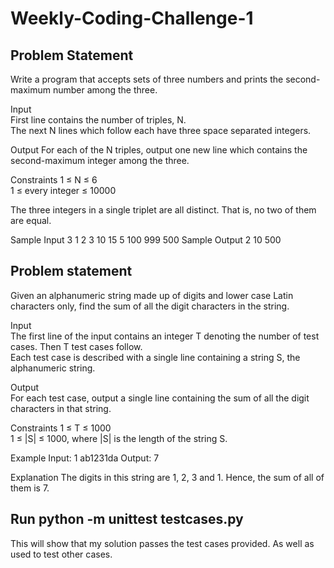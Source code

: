 # Weekly-Coding-Challenge-1

## Problem Statement
Write a program that accepts sets of three numbers and prints the second-maximum number among the three.

Input	
First line contains the number of triples, N.	
The next N lines which follow each have three space separated integers.

Output
For each of the N triples, output one new line which contains the second-maximum integer among the three.

Constraints	
1 ≤ N ≤ 6	
1 ≤ every integer ≤ 10000
	
The three integers in a single triplet are all distinct. That is, no two of them are equal.

Sample Input
3
1 2 3
10 15 5
100 999 500
Sample Output
2
10
500

## Problem statement
Given an alphanumeric string made up of digits and lower case Latin characters only, find the sum of all the digit characters in the string.

Input	
The first line of the input contains an integer T denoting the number of test cases. Then T test cases follow.	
Each test case is described with a single line containing a string S, the alphanumeric string.

Output	
For each test case, output a single line containing the sum of all the digit characters in that string.

Constraints	
1 ≤ T ≤ 1000	
1 ≤ |S| ≤ 1000, where |S| is the length of the string S.

Example
Input:
1
ab1231da
Output:
7

Explanation
The digits in this string are 1, 2, 3 and 1. Hence, the sum of all of them is 7.

## Run python -m unittest testcases.py
This will show that my solution passes the test cases provided. As well as used to test other cases.
